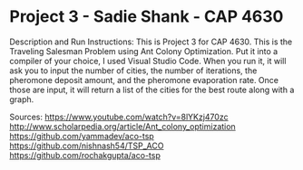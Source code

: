 # Project 3 - Sadie Shank - CAP 4630

Description and Run Instructions: This is Project 3 for CAP 4630. This is the Traveling Salesman Problem using Ant Colony Optimization. Put it into a compiler of your choice, I used Visual Studio Code. When you run it, it will ask you to input the number of cities, the number of iterations, the pheromone deposit amount, and the pheromone evaporation rate. Once those are input, it will return a list of the cities for the best route along with a graph. 

Sources:
https://www.youtube.com/watch?v=8lYKzj470zc
http://www.scholarpedia.org/article/Ant_colony_optimization
https://github.com/yammadev/aco-tsp
https://github.com/nishnash54/TSP_ACO
https://github.com/rochakgupta/aco-tsp

